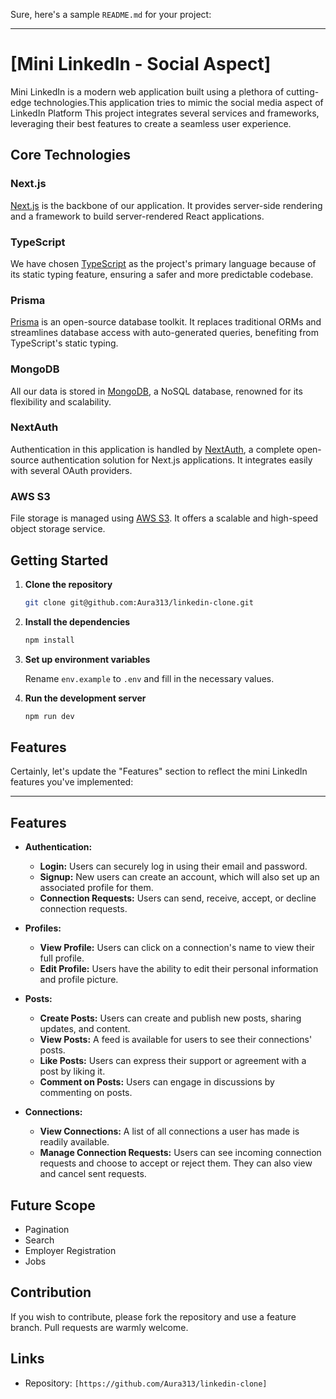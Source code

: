 Sure, here's a sample `README.md` for your project:

---

# [Mini LinkedIn - Social Aspect]

Mini LinkedIn is a modern web application built using a plethora of cutting-edge technologies.This application tries to mimic the social media aspect of LinkedIn Platform This project integrates several services and frameworks, leveraging their best features to create a seamless user experience.

## Core Technologies

### Next.js

[Next.js](https://nextjs.org/) is the backbone of our application. It provides server-side rendering and a framework to build server-rendered React applications.

### TypeScript

We have chosen [TypeScript](https://www.typescriptlang.org/) as the project's primary language because of its static typing feature, ensuring a safer and more predictable codebase.

### Prisma

[Prisma](https://www.prisma.io/) is an open-source database toolkit. It replaces traditional ORMs and streamlines database access with auto-generated queries, benefiting from TypeScript's static typing.

### MongoDB

All our data is stored in [MongoDB](https://www.mongodb.com/), a NoSQL database, renowned for its flexibility and scalability.

### NextAuth

Authentication in this application is handled by [NextAuth](https://next-auth.js.org/), a complete open-source authentication solution for Next.js applications. It integrates easily with several OAuth providers.

### AWS S3

File storage is managed using [AWS S3](https://aws.amazon.com/s3/). It offers a scalable and high-speed object storage service.

## Getting Started

1. **Clone the repository**

    ```sh
    git clone git@github.com:Aura313/linkedin-clone.git
    ```

2. **Install the dependencies**

    ```sh
    npm install
    ```

3. **Set up environment variables**

   Rename `env.example` to `.env` and fill in the necessary values.

4. **Run the development server**

    ```sh
    npm run dev
    ```

## Features

Certainly, let's update the "Features" section to reflect the mini LinkedIn features you've implemented:

---

## Features

- **Authentication:**
  - **Login:** Users can securely log in using their email and password.
  - **Signup:** New users can create an account, which will also set up an associated profile for them.
  - **Connection Requests:** Users can send, receive, accept, or decline connection requests.
  
- **Profiles:**
  - **View Profile:** Users can click on a connection's name to view their full profile.
  - **Edit Profile:** Users have the ability to edit their personal information and profile picture.
  
- **Posts:**
  - **Create Posts:** Users can create and publish new posts, sharing updates, and content.
  - **View Posts:** A feed is available for users to see their connections' posts.
  - **Like Posts:** Users can express their support or agreement with a post by liking it.
  - **Comment on Posts:** Users can engage in discussions by commenting on posts.

- **Connections:**
  - **View Connections:** A list of all connections a user has made is readily available.
  - **Manage Connection Requests:** Users can see incoming connection requests and choose to accept or reject them. They can also view and cancel sent requests.

## Future Scope
- Pagination
- Search
- Employer Registration
- Jobs

## Contribution

If you wish to contribute, please fork the repository and use a feature branch. Pull requests are warmly welcome.

## Links

- Repository: `[https://github.com/Aura313/linkedin-clone]`

